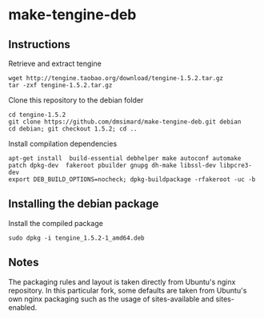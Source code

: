 make-tengine-deb
===
## Instructions
Retrieve and extract tengine

    wget http://tengine.taobao.org/download/tengine-1.5.2.tar.gz
    tar -zxf tengine-1.5.2.tar.gz  

Clone this repository to the debian folder       

    cd tengine-1.5.2   
    git clone https://github.com/dmsimard/make-tengine-deb.git debian
    cd debian; git checkout 1.5.2; cd ..

Install compilation dependencies  

    apt-get install  build-essential debhelper make autoconf automake patch dpkg-dev  fakeroot pbuilder gnupg dh-make libssl-dev libpcre3-dev
    export DEB_BUILD_OPTIONS=nocheck; dpkg-buildpackage -rfakeroot -uc -b     

## Installing the debian package
Install the compiled package    

    sudo dpkg -i tengine_1.5.2-1_amd64.deb

## Notes
  The packaging rules and layout is taken directly from Ubuntu's nginx repository.
  In this particular fork, some defaults are taken from Ubuntu's own nginx packaging such
  as the usage of sites-available and sites-enabled.

